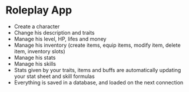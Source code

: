 # Roleplay App

- Create a character
- Change his description and traits
- Manage his level, HP, lifes and money
- Manage his inventory (create items, equip items, modify item, delete item, inventory slots)
- Manage his stats
- Manage his skills
- Stats given by your traits, items and buffs are automatically updating your stat sheet and skill formulas
- Everything is saved in a database, and loaded on the next connection
